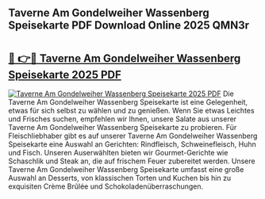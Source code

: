 ## Taverne Am Gondelweiher Wassenberg Speisekarte PDF Download Online 2025 QMN3r

# <h2><a href="http://gca9cy5.nevu.top/?p=Taverne+Am+Gondelweiher+Wassenberg+Speisekarte">🔗 👉🔴 Taverne Am Gondelweiher Wassenberg Speisekarte 2025 PDF</a></h2>

[![Taverne Am Gondelweiher Wassenberg Speisekarte 2025 PDF](https://i.imgur.com/dBaPXMq.png)](http://gca9cy5.nevu.top/?p=Taverne+Am+Gondelweiher+Wassenberg+Speisekarte)
Die Taverne Am Gondelweiher Wassenberg Speisekarte ist eine Gelegenheit, etwas für sich selbst zu wählen und zu genießen. Wenn Sie etwas Leichtes und Frisches suchen, empfehlen wir Ihnen, unsere Salate aus unserer Taverne Am Gondelweiher Wassenberg Speisekarte zu probieren. Für Fleischliebhaber gibt es auf unserer Taverne Am Gondelweiher Wassenberg Speisekarte eine Auswahl an Gerichten: Rindfleisch, Schweinefleisch, Huhn und Fisch. Unseren Auserwählten bieten wir Gourmet-Gerichte wie Schaschlik und Steak an, die auf frischem Feuer zubereitet werden. Unsere Taverne Am Gondelweiher Wassenberg Speisekarte umfasst eine große Auswahl an Desserts, von klassischen Torten und Kuchen bis hin zu exquisiten Crème Brûlée und Schokoladenüberraschungen.
